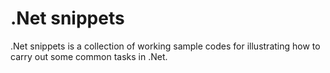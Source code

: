 # .Net snippets

.Net snippets is a collection of working sample codes for illustrating how to carry out some common tasks in .Net.
